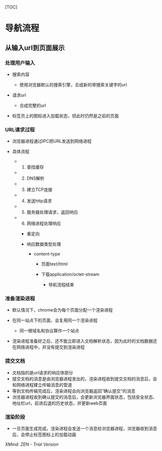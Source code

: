 [TOC]
# 导航流程

## 从输入url到页面展示

### 处理用户输入

- 搜索内容

	- 使用浏览器默认的搜索引擎，合成新的带搜索关键字的url

- 请求url

	- 合成完整的url

- 标签页上的图标进入加载状态，但此时仍然是之前的页面

### URL请求过程

- 浏览器进程通过IPC把URL发送到网络进程
- 具体流程

	- 1. 查找缓存
	- 2. DNS解析
	- 3. 建立TCP连接
	- 4. 发送http请求
	- 5. 服务器处理请求，返回响应
	- 6. 网络进程处理响应

		- 重定向
		- 响应数据类型处理

			- content-type

				- 页面text/html
				- 下载application/octet-stream

					- 导航流程结束

### 准备渲染进程

- 默认情况下，chrome会为每个页面分配一个渲染进程
- 在同一站点下的页面，会复用同一个渲染进程

	- 同一根域名和协议算作一个站点

- 渲染进程准备好之后，还不能立即进入文档解析状态，因为此时的文档数据还在网络进程中，并没有提交到渲染进程

### 提交文档

- 文档指的是url请求的响应体部分
- 提交文档的消息是由浏览器进程发出的，渲染进程收到提交文档的消息后，会和网络进程建立传输消息的管道
- 等到文档传输完成后，渲染进程会向浏览器返回”确认提交“的消息
- 浏览器进程收到确认提交的消息后，会更新浏览器界面状态，包括安全状态、地址栏url，前进后退的历史状态，并更新web页面

### 渲染阶段

- 一旦页面生成完成，渲染进程会发送一个消息给浏览器进程，浏览器收到消息后，会停止标签图标上的加载动画

*XMind: ZEN - Trial Version*